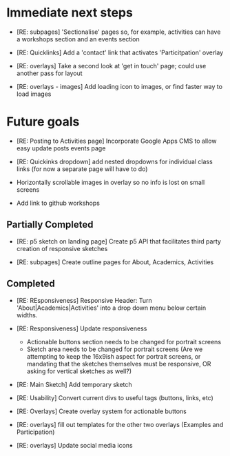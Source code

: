 # Immediate next steps

- [RE: subpages] 'Sectionalise' pages so, for example, activities can have a workshops section and an events section

- [RE: Quicklinks] Add a 'contact' link that activates 'Particitpation' overlay

- [RE: overlays] Take a second look at 'get in touch' page; could use another pass for layout

- [RE: overlays - images] Add loading icon to images, or find faster way to load images

# Future goals

- [RE: Posting to Activities page] Incorporate Google Apps CMS to allow easy update posts events page

- [RE: Quickinks dropdown] add nested dropdowns for individual class links (for now a separate page will have to do)

- Horizontally scrollable images in overlay so no info is lost on small screens

- Add link to github workshops

## Partially Completed

- [RE: p5 sketch on landing page] Create p5 API that facilitates third party creation of responsive sketches

- [RE: subpages] Create outline pages for About, Academics, Activities


## Completed

- [RE: REsponsiveness] Responsive Header: Turn 'About|Academics|Activities' into a drop down menu below certain widths.

- [RE: Responsiveness] Update responsiveness
  - Actionable buttons section needs to be changed for portrait screens
  - Sketch area needs to be changed for portrait screens (Are we attempting to keep the 16x9ish aspect for portrait screens, or mandating that the sketches themselves must be responsive, OR asking for vertical sketches as well?)

- [RE: Main  Sketch] Add temporary sketch

- [RE: Usability] Convert current divs to useful tags (buttons, links, etc)

- [RE: Overlays] Create overlay system for actionable buttons

- [RE: overlays] fill out templates for the other two overlays (Examples and Participation)

- [RE: overlays] Update social media icons
